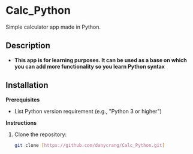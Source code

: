 # Calc_Python

Simple calculator app made in Python.

## Description

* **This app is for learning purposes. It can be used as a base on which you can add more functionality so you learn Python syntax**

## Installation

**Prerequisites**
* List Python version requirement (e.g., "Python 3 or higher")

**Instructions**
1. Clone the repository:
   ```bash
   git clone [https://github.com/danycrang/Calc_Python.git]
